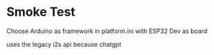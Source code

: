 # Smoke Test

Choose Arduino as framework in platform.ini with ESP32 Dev as board

uses the legacy i2s api because chatgpt
